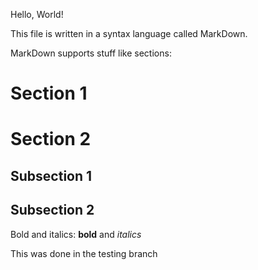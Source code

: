 Hello, World!

This file is written in a syntax language called MarkDown.

MarkDown supports stuff like sections:

# Section 1

# Section 2

## Subsection 1

## Subsection 2

Bold and italics: **bold** and *italics*

This was done in the testing branch
